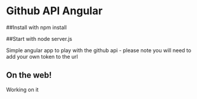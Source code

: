 # Github API Angular

##Install with npm install

##Start with node server.js

Simple angular app to play with the github api - please note you will need to add your own token to the url

## On the web!

Working on it
